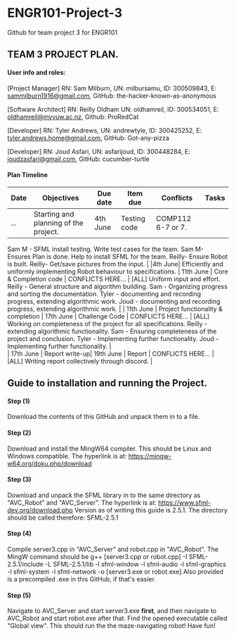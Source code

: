 # ENGR101-Project-3
Github for team project 3 for ENGR101

## TEAM 3 PROJECT PLAN.

#### User info and roles:

[Project Manager]
RN: Sam Milburn, UN: milbursamu, ID: 300509843, E: sammilburn1916@gmail.com,
GitHub: the-hacker-known-as-anonymous

[Software Architect]
RN: Reilly Oldham UN: oldhamreil, ID: 300534051, E: oldhamreil@myvuw.ac.nz, 
Github: ProRedCat

[Developer]
RN: Tyler Andrews, UN: andrewtyle, ID: 300425252, E: tyler.andrews.home@gmail.com, 
GitHub: Got-any-pizza

[Developer]
RN: Joud Asfari, UN: asfarijoud, ID: 300448284, E: joudzasfari@gmail.com, 
GitHub: cucumber-turtle

#### Plan Timeline

| Date | Objectives | Due date | Item due | Conflicts | Tasks|
| --- | --- | --- | --- | --- | --- |
| ... | Starting and planning of the project. | 4th June | Testing code | COMP112 6-7 or 7. | | [All] Complete AVC plan   \n
Sam M - SFML install testing. Write test cases for the team.
Sam M- Ensures Plan is done. Help to install SFML for the team.
Reilly- Ensure Robot is built.
Reilly- Get/save pictures from the input. |
|4th June| Efficiently and uniformly implementing Robot behaviour to specifications. | 11th June | Core & Completion code | CONFLICTS HERE... |
[ALL] Uniform input and effort.
Reilly - General structure and algorithm building.
Sam - Organizing progress and sorting the documentation. 
Tyler - documenting and recording progress, extending algorithmic work.
Joud - documenting and recording progress, extending algorithmic work. |
| 11th June | Project functionality & completion | 17th June | Challenge Code | CONFLICTS HERE... |
[ALL]
Working on completeness of the project for all specifications.
Reilly - extending algorithmic functionality.
Sam - Ensuring completeness of the project and conclusion.
Tyler - Implementing further functionality.
Joud - Implementing further functionality. |  
| 17th June | Report write-up| 19th June | Report | CONFLICTS HERE... | 
[ALL] Writing report collectively through discord. |







## Guide to installation and running the Project.

#### Step (1)
Download the contents of this GitHub and unpack them in to a file.

#### Step (2)
Download and install the MingW64 compiler. This should be Linux and Windows compatible.
The hyperlink is at: https://mingw-w64.org/doku.php/download

#### Step (3)
Download and unpack the SFML library in to the same directory as "AVC_Robot" and "AVC_Server".
The hyperlink is at: https://www.sfml-dev.org/download.php
Version as of writing this guide is 2.5.1. The directory should be called therefore: SFML-2.5.1

#### Step (4)
Compile server3.cpp in "AVC_Server" and robot.cpp in "AVC_Robot".
The MingW command should be g++ [server3.cpp or robot.cpp] -I SFML-2.5.1/include -L SFML-2.5.1/lib -l sfml-window -l sfml-audio -l sfml-graphics -l sfml-system -l sfml-network -o [server3.exe or robot.exe]
Also provided is a precompiled .exe in this GitHub, if that's easier.


#### Step (5)
Navigate to AVC_Server and start server3.exe **first**, and then navigate to AVC_Robot and start robot.exe after that.
Find the opened executable called "Global view". This should run the the maze-navigating robot!
Have fun!
